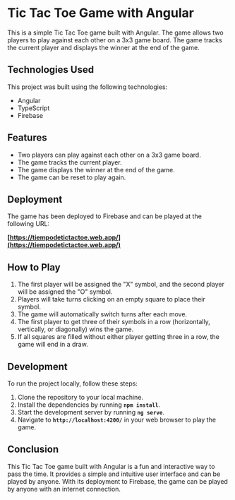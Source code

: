 # **Tic Tac Toe Game with Angular**

This is a simple Tic Tac Toe game built with Angular. The game allows two players to play against each other on a 3x3 game board. The game tracks the current player and displays the winner at the end of the game.

## **Technologies Used**

This project was built using the following technologies:

- Angular
- TypeScript
- Firebase

## **Features**

- Two players can play against each other on a 3x3 game board.
- The game tracks the current player.
- The game displays the winner at the end of the game.
- The game can be reset to play again.

## **Deployment**

The game has been deployed to Firebase and can be played at the following URL:

**[https://tiempodetictactoe.web.app/](https://tiempodetictactoe.web.app/)**

## **How to Play**

1. The first player will be assigned the "X" symbol, and the second player will be assigned the "O" symbol.
2. Players will take turns clicking on an empty square to place their symbol.
3. The game will automatically switch turns after each move.
4. The first player to get three of their symbols in a row (horizontally, vertically, or diagonally) wins the game.
5. If all squares are filled without either player getting three in a row, the game will end in a draw.

## **Development**

To run the project locally, follow these steps:

1. Clone the repository to your local machine.
2. Install the dependencies by running **`npm install`**.
3. Start the development server by running **`ng serve`**.
4. Navigate to **`http://localhost:4200/`** in your web browser to play the game.

## **Conclusion**

This Tic Tac Toe game built with Angular is a fun and interactive way to pass the time. It provides a simple and intuitive user interface and can be played by anyone. With its deployment to Firebase, the game can be played by anyone with an internet connection.
